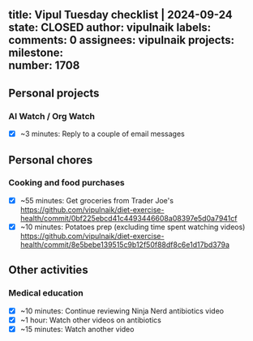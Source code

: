 title:	Vipul Tuesday checklist | 2024-09-24
state:	CLOSED
author:	vipulnaik
labels:	
comments:	0
assignees:	vipulnaik
projects:	
milestone:	
number:	1708
--
## Personal projects

### AI Watch / Org Watch

- [x] ~3 minutes: Reply to a couple of email messages

## Personal chores

### Cooking and food purchases

- [x] ~55 minutes: Get groceries from Trader Joe's https://github.com/vipulnaik/diet-exercise-health/commit/0bf225ebcd41c4493446608a08397e5d0a7941cf
- [x] ~10 minutes: Potatoes prep (excluding time spent watching videos) https://github.com/vipulnaik/diet-exercise-health/commit/8e5bebe139515c9b12f50f88df8c6e1d17bd379a

## Other activities

### Medical education

- [x] ~10 minutes: Continue reviewing Ninja Nerd antibiotics video
- [x] ~1 hour: Watch other videos on antibiotics
- [x] ~15 minutes: Watch another video
